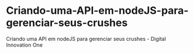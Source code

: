 # Criando-uma-API-em-nodeJS-para-gerenciar-seus-crushes
Criando uma API em nodeJS para gerenciar seus crushes - Digital Innovation One
